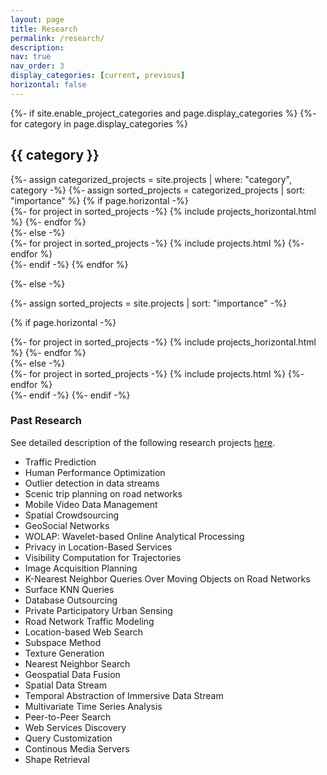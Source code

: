 ```yaml
---
layout: page
title: Research
permalink: /research/
description: 
nav: true
nav_order: 3
display_categories: [current, previous]
horizontal: false
---
```


<!-- pages/projects.md -->
<div class="projects">
{%- if site.enable_project_categories and page.display_categories %}
  <!-- Display categorized projects -->
  {%- for category in page.display_categories %}
  <h2 class="category">{{ category }}</h2>
  {%- assign categorized_projects = site.projects | where: "category", category -%}
  {%- assign sorted_projects = categorized_projects | sort: "importance" %}
  <!-- Generate cards for each project -->
  {% if page.horizontal -%}
  <div class="container">
    <div class="row row-cols-2">
    {%- for project in sorted_projects -%}
      {% include projects_horizontal.html %}
    {%- endfor %}
    </div>
  </div>
  {%- else -%}
  <div class="grid">
    {%- for project in sorted_projects -%}
      {% include projects.html %}
    {%- endfor %}
  </div>
  {%- endif -%}
  {% endfor %}

{%- else -%}
<!-- Display projects without categories -->
  {%- assign sorted_projects = site.projects | sort: "importance" -%}
  <!-- Generate cards for each project -->
  {% if page.horizontal -%}
  <div class="container">
    <div class="row row-cols-2">
    {%- for project in sorted_projects -%}
      {% include projects_horizontal.html %}
    {%- endfor %}
    </div>
  </div>
  {%- else -%}
  <div class="grid">
    {%- for project in sorted_projects -%}
      {% include projects.html %}
    {%- endfor %}
  </div>
  {%- endif -%}
{%- endif -%}
</div>

### Past Research
See detailed description of the following research projects [here](https://drive.google.com/file/d/1zVZG6nCYR2aP5VRsNgF5k_3VKnt2pZwB/view?usp=sharing).
- Traffic Prediction
- Human Performance Optimization
- Outlier detection in data streams
- Scenic trip planning on road networks
- Mobile Video Data Management
- Spatial Crowdsourcing
- GeoSocial Networks
- WOLAP: Wavelet-based Online Analytical Processing
- Privacy in Location-Based Services
- Visibility Computation for Trajectories
- Image Acquisition Planning
- K-Nearest Neighbor Queries Over Moving Objects on Road Networks
- Surface KNN Queries
- Database Outsourcing
- Private Participatory Urban Sensing
- Road Network Traffic Modeling
- Location-based Web Search
- Subspace Method
- Texture Generation
- Nearest Neighbor Search
- Geospatial Data Fusion
- Spatial Data Stream
- Temporal Abstraction of Immersive Data Stream
- Multivariate Time Series Analysis
- Peer-to-Peer Search
- Web Services Discovery
- Query Customization
- Continous Media Servers
- Shape Retrieval